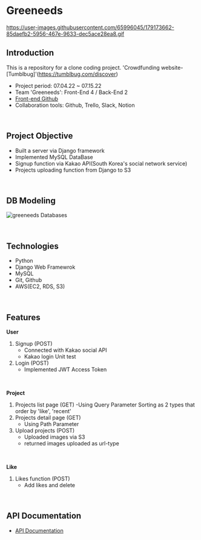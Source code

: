 # Greeneeds
https://user-images.githubusercontent.com/65996045/179173662-85daefb2-5956-467e-9633-dec5ace28ea8.gif



## Introduction
This is a repository for a clone coding project. 'Crowdfunding website-[Tumblbug]'(https://tumblbug.com/discover) 

- Project period: 07.04.22 ~ 07.15.22
- Team 'Greeneeds': Front-End 4 / Back-End 2
- [Front-end Github](https://github.com/wecode-bootcamp-korea/34-2nd-greeneeds-frontend)
- Collaboration tools: Github, Trello, Slack, Notion

</br>

## Project Objective
- Built a server via Django framework
- Implemented MySQL DataBase
- Signup function via Kakao API(South Korea's social network service)
- Projects uploading function from Django to S3

</br>

## DB Modeling
![greeneeds Databases](https://user-images.githubusercontent.com/65996045/178923387-db892fc9-ed98-4c26-ab4f-57360aa0f305.png)

</br>

## Technologies
- Python
- Django Web Framewrok
- MySQL
- Git, Github
- AWS(EC2, RDS, S3)

</br>

## Features
**User**
1. Signup (POST)
    - Connected with Kakao social API
    - Kakao login Unit test
2. Login (POST)
    - Implemented JWT Access Token

</br>

**Project**
1. Projects list page (GET)
	-Using Query Parameter
Sorting as 2 types that order by 'like', 'recent' 
2. Projects detail page (GET)
	- Using Path Parameter
3. Upload projects (POST)
	- Uploaded images via S3
	- returned images uploaded as url-type

</br>

**Like**
1. Likes function (POST)
	- Add likes and delete

</br>

## API Documentation
- [API Documentation](https://velog.io/@chaduri7913/Greeneeds-API-Documentation)
